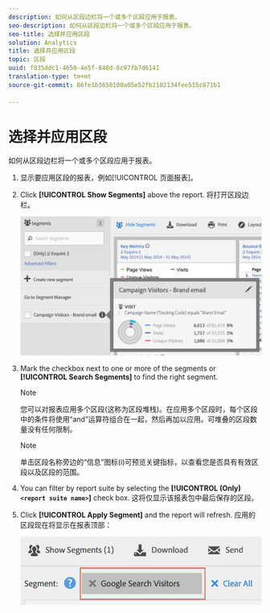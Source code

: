 ```yaml
---
description: 如何从区段边栏将一个或多个区段应用于报表。
seo-description: 如何从区段边栏将一个或多个区段应用于报表。
seo-title: 选择并应用区段
solution: Analytics
title: 选择并应用区段
topic: 区段
uuid: f835ddc1-4650-4e5f-848d-6c97fb7d6141
translation-type: tm+mt
source-git-commit: 86fe1b3650100a05e52fb2102134fee515c871b1

---
```



# 选择并应用区段

如何从区段边栏将一个或多个区段应用于报表。

1. 显示要应用区段的报表，例如[!UICONTROL 页面报表]。
1. Click **[!UICONTROL Show Segments]** above the report. 将打开区段边栏。

   ![](assets/segment_rail.png)

1. Mark the checkbox next to one or more of the segments or **[!UICONTROL Search Segments]** to find the right segment.

   >[!NOTE]
   >
   >您可以对报表应用多个区段(这称为区段堆栈)。在应用多个区段时，每个区段中的条件将使用“and”运算符组合在一起，然后再加以应用。可堆叠的区段数量没有任何限制。

   >[!NOTE]
   >
   >单击区段名称旁边的“信息”图标(i)可预览关键指标，以查看您是否具有有效区段以及区段的范围。

1. You can filter by report suite by selecting the **[!UICONTROL (Only)`<report suite name>`]** check box. 这将仅显示该报表包中最后保存的区段。
1. Click **[!UICONTROL Apply Segment]** and the report will refresh. 应用的区段现在将显示在报表顶部：

   ![](assets/applied_segments.png)
